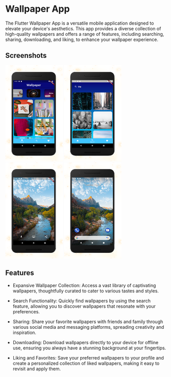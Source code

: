 # Wallpaper App

The Flutter Wallpaper App is a versatile mobile application designed to elevate your device's aesthetics. This app provides a diverse collection of high-quality wallpapers and offers a range of features, including searching, sharing, downloading, and liking, to enhance your wallpaper experience.

## Screenshots
<p>
<img src="https://raw.githubusercontent.com/muhammetuslu78/test/main/ss/r1.png" width="180" height="300"> <img src="https://raw.githubusercontent.com/muhammetuslu78/test/main/ss/r4.png" width="180" height="300">
<img src="https://raw.githubusercontent.com/muhammetuslu78/test/main/ss/r6.png" width="180" height="300">
<img src="https://raw.githubusercontent.com/muhammetuslu78/test/main/ss/r7.png" width="180" height="300">
</p>

## Features

- Expansive Wallpaper Collection: Access a vast library of captivating wallpapers, thoughtfully curated to cater to various tastes and styles.

- Search Functionality: Quickly find wallpapers by using the search feature, allowing you to discover wallpapers that resonate with your preferences.

- Sharing: Share your favorite wallpapers with friends and family through various social media and messaging platforms, spreading creativity and inspiration.

- Downloading: Download wallpapers directly to your device for offline use, ensuring you always have a stunning background at your fingertips.

- Liking and Favorites: Save your preferred wallpapers to your profile and create a personalized collection of liked wallpapers, making it easy to revisit and apply them.